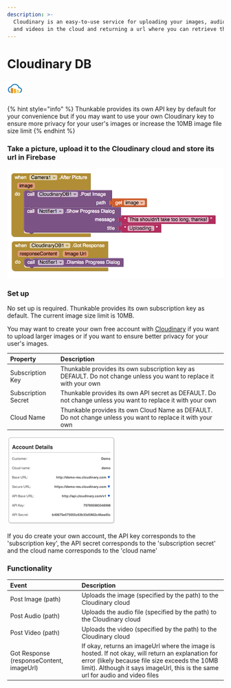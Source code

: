 ```yaml
---
description: >-
  Cloudinary is an easy-to-use service for uploading your images, audio files
  and videos in the cloud and returning a url where you can retrieve the image
---
```


# Cloudinary DB

###  ![](../../../../.gitbook/assets/cloudinary-icon.png)

{% hint style="info" %}
Thunkable provides its own API key by default for your convenience but if you may want to use your own Cloudinary key to ensure more privacy for your user's images or increase the 10MB image file size limit
{% endhint %}

### Take a picture, upload it to the Cloudinary cloud and store its url in Firebase

![](../../../../.gitbook/assets/cloudinary-fig-4.png)

### Set up

No set up is required. Thunkable provides its own subscription key as default. The current image size limit is 10MB.

You may want to create your own free account with [Cloudinary](http://cloudinary.com/) if you want to upload larger images or if you want to ensure better privacy for your user's images.

| Property | Description |
| :--- | :--- |
| Subscription Key | Thunkable provides its own subscription key as DEFAULT. Do not change unless you want to replace it with your own |
| Subscription Secret | Thunkable provides its own API secret as DEFAULT. Do not change unless you want to replace it with your own |
| Cloud Name | Thunkable provides its own Cloud Name as DEFAULT. Do not change unless you want to replace it with your own |

![](../../../../.gitbook/assets/cloudinary-account.png)

If you do create your own account, the API key corresponds to the 'subscription key', the API secret corresponds to the 'subscription secret' and the cloud name corresponds to the 'cloud name'

### Functionality

| Event | Description |
| :--- | :--- |
| Post Image \(path\) | Uploads the image \(specified by the path\) to the Cloudinary cloud |
| Post Audio \(path\) | Uploads the audio file \(specified by the path\) to the Cloudinary cloud |
| Post Video \(path\) | Uploads the video \(specified by the path\) to the Cloudinary cloud |
| Got Response \(responseContent, imageUrl\) | If okay, returns an imageUrl where the image is hosted. If not okay, will return an explanation for error \(likely because file size exceeds the 10MB limit\). Although it says imageUrl, this is the same url for audio and video files |

